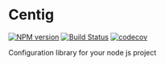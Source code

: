 # Centig

[![NPM version](https://img.shields.io/npm/v/centig.svg)](https://www.npmjs.org/package/centig)
[![Build Status](https://travis-ci.org/Alexloof/centig.svg?branch=master)](https://travis-ci.org/Alexloof/centig)
[![codecov](https://codecov.io/gh/Alexloof/centig/branch/master/graph/badge.svg)](https://codecov.io/gh/Alexloof/centig)

Configuration library for your node js project
